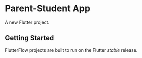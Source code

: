 # Parent-Student App

A new Flutter project.

## Getting Started

FlutterFlow projects are built to run on the Flutter _stable_ release.
